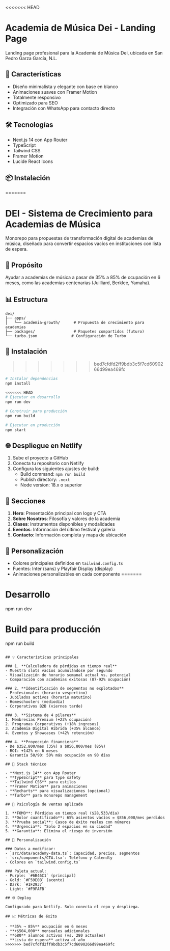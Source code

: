 <<<<<<< HEAD
# Academia de Música Dei - Landing Page

Landing page profesional para la Academia de Música Dei, ubicada en San Pedro Garza García, N.L.

## 🚀 Características

- Diseño minimalista y elegante con base en blanco
- Animaciones suaves con Framer Motion
- Totalmente responsivo
- Optimizado para SEO
- Integración con WhatsApp para contacto directo

## 🛠️ Tecnologías

- Next.js 14 con App Router
- TypeScript
- Tailwind CSS
- Framer Motion
- Lucide React Icons

## 📦 Instalación
=======
# DEI - Sistema de Crecimiento para Academias de Música

Monorepo para propuestas de transformación digital de academias de música, diseñado para convertir espacios vacíos en instituciones con lista de espera.

## 🎯 Propósito

Ayudar a academias de música a pasar de 35% a 85% de ocupación en 6 meses, como las academias centenarias (Juilliard, Berklee, Yamaha).

## 📊 Estructura

```
dei/
├── apps/
│   └── academia-growth/      # Propuesta de crecimiento para academias
├── packages/                 # Paquetes compartidos (futuro)
└── turbo.json               # Configuración de Turbo
```

## 🚀 Instalación
>>>>>>> bed7cfdfd2ff9bdb3c5f7cd6090266d99ea469fc

```bash
# Instalar dependencias
npm install

<<<<<<< HEAD
# Ejecutar en desarrollo
npm run dev

# Construir para producción
npm run build

# Ejecutar en producción
npm start
```

## 🌐 Despliegue en Netlify

1. Sube el proyecto a GitHub
2. Conecta tu repositorio con Netlify
3. Configura los siguientes ajustes de build:
   - Build command: `npm run build`
   - Publish directory: `.next`
   - Node version: 18.x o superior

## 📱 Secciones

1. **Hero**: Presentación principal con logo y CTA
2. **Sobre Nosotros**: Filosofía y valores de la academia
3. **Clases**: Instrumentos disponibles y modalidades
4. **Eventos**: Información del último festival y galería
5. **Contacto**: Información completa y mapa de ubicación

## 🎨 Personalización

- Colores principales definidos en `tailwind.config.ts`
- Fuentes: Inter (sans) y Playfair Display (display)
- Animaciones personalizables en cada componente
=======
# Desarrollo
npm run dev

# Build para producción
npm run build
```

## 💡 Características principales

### 1. **Calculadora de pérdidas en tiempo real**
- Muestra slots vacíos acumulándose por segundo
- Visualización de horario semanal actual vs. potencial
- Comparación con academias exitosas (87-92% ocupación)

### 2. **Identificación de segmentos no explotados**
- Profesionales (horario vespertino)
- Jubilados activos (horario matutino)
- Homeschoolers (mediodía)
- Corporativos B2B (viernes tarde)

### 3. **Sistema de 4 pilares**
1. Membresías Premium (+23% ocupación)
2. Programas Corporativos (+18% ingresos)
3. Academia Digital Híbrida (+35% alcance)
4. Eventos y Showcases (+42% retención)

### 4. **Proyección financiera**
- De $352,800/mes (35%) a $856,800/mes (85%)
- ROI: +142% en 6 meses
- Garantía 50/90: 50% más ocupación en 90 días

## 🎨 Stack técnico

- **Next.js 14** con App Router
- **TypeScript** para type safety
- **Tailwind CSS** para estilos
- **Framer Motion** para animaciones
- **Recharts** para visualizaciones (opcional)
- **Turbo** para monorepo management

## 🎯 Psicología de ventas aplicada

1. **FOMO**: Pérdidas en tiempo real ($28,533/día)
2. **Dolor cuantificado**: 65% asientos vacíos = $856,000/mes perdidos
3. **Prueba social**: Casos de éxito reales con números
4. **Urgencia**: "Solo 2 espacios en su ciudad"
5. **Garantía**: Elimina el riesgo de inversión

## 📱 Personalización

### Datos a modificar:
- `src/data/academy-data.ts`: Capacidad, precios, segmentos
- `src/components/CTA.tsx`: Teléfono y Calendly
- Colores en `tailwind.config.ts`

### Paleta actual:
- Purple: `#6B46C1` (principal)
- Gold: `#F59E0B` (acento)
- Dark: `#1F2937`
- Light: `#F9FAFB`

## 🌐 Deploy

Configurado para Netlify. Solo conecta el repo y despliega.

## 📈 Métricas de éxito

- **35% → 85%** ocupación en 6 meses
- **+$504,000** mensuales adicionales
- **680** alumnos activos (vs. 280 actuales)
- **Lista de espera** activa al año
>>>>>>> bed7cfdfd2ff9bdb3c5f7cd6090266d99ea469fc

